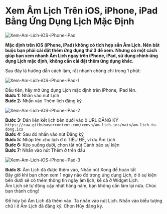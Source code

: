 # Xem Âm Lịch Trên iOS, iPhone, iPad Bằng Ứng Dụng Lịch Mặc Định

![Xem-Am-Lich-iOS-iPhone-iPad](https://github.com/xenvn/am-lich-ios/assets/112816533/05e199c3-4013-40eb-b27e-bcd733042019)

**Mặc định trên iOS (iPhone, iPad) không có tích hợp sẵn Âm Lịch. Nên bắt buộc bạn phải cài đặt thêm ứng dụng thứ 3 để xem. Nhưng có một cách giúp bạn xem nhanh Âm Lịch ngay trên iPhone, iPad, sử dụng chính ứng dụng Lịch mặc định, không cần cài đặt thêm ứng dụng khác.**

Sau đây là hướng dẫn cách làm, rất nhanh chóng chỉ trong 1 phút:

![Xem-Am-Lich-iOS-iPhone-iPad-1](https://github.com/xenvn/am-lich-ios/assets/112816533/a7eb4b6b-e2ba-406e-8e74-548952d8014b)

Đầu tiên, hãy mở ứng dụng Lịch mặc định trên iPhone, iPad lên.\
**Bước 1:** Nhấn vào nút Lịch\
**Bước 2:** Nhấn vào Thêm lịch đăng ký

![Xem-Am-Lich-iOS-iPhone-iPad-2](https://github.com/xenvn/am-lich-ios/assets/112816533/d919a9f8-fa7b-483c-8326-feddbf30dc8a)

**Bước 3:** Dán liên kết lịch bên dưới vào ô URL ĐĂNG KÝ\
`https://raw.githubusercontent.com/xenvn/am-lich-ios/main/am-lich-tu-dong.ics`\
**Bước 4:** Sau đó nhấn vào nút Đăng ký\
**Bước 5:** Nhập tên cho lịch ở ô TIÊU ĐỀ, ví dụ Âm Lịch\
**Bước 6:** Kéo xuống dưới, chọn tắt nút Cảnh báo sự kiện\
**Bước 7:** Nhấn vào nút Thêm ở trên đầu

![Xem-Am-Lich-iOS-iPhone-iPad-3](https://github.com/xenvn/am-lich-ios/assets/112816533/e833af1c-79b9-4336-a473-94842d928d3d)

**Bước 8:** Âm Lịch đã được thêm vào, Nhấn nút Xong để hoàn tất\
Bây giờ khi bạn chọn xem 1 ngày nào đó trong ứng dụng Lịch, ở ô sự kiện bên dưới sẽ có thêm thông tin ngày âm lịch, kể cả ở Widget Lịch.\
Âm Lịch sẽ tự động cập nhật hàng năm, bạn không cần làm lại nữa. Chúc bạn thành công!

Để hủy bỏ Âm Lịch đã thêm vào. Ta nhấn vào nút Lịch. Nhấn vào biểu tượng chữ i ở Âm Lịch đã đăng ký. Chọn Hủy đăng ký.
